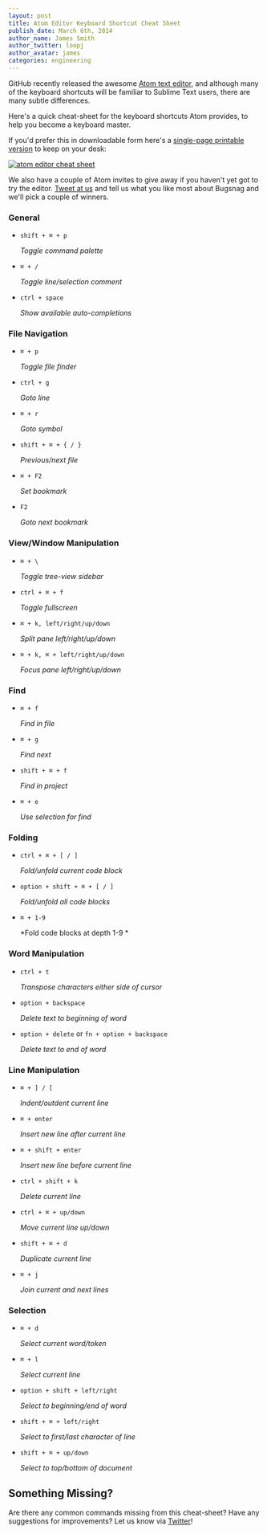 ```yaml
---
layout: post
title: Atom Editor Keyboard Shortcut Cheat Sheet
publish_date: March 6th, 2014
author_name: James Smith
author_twitter: loopj
author_avatar: james
categories: engineering
---
```


GitHub recently released the awesome [Atom text editor](https://atom.io/), and although many of the keyboard shortcuts will be familiar to Sublime Text users, there are many subtle differences.

Here's a quick cheat-sheet for the keyboard shortcuts Atom provides, to help you become a keyboard master.

If you'd prefer this in downloadable form here's a [single-page printable version](http://d2wy8f7a9ursnm.cloudfront.net/atom-editor-cheat-sheet.pdf) to keep on your desk:

<div class="small frame">
	<a href="http://d2wy8f7a9ursnm.cloudfront.net/atom-editor-cheat-sheet.pdf">
	  <img src="/img/posts/atom-cheat-sheet.png" alt="atom editor cheat sheet">
	</a>
</div>

We also have a couple of Atom invites to give away if you haven't yet got to try the editor. [Tweet at us](https://twitter.com/bugsnag) and tell us what you like most about Bugsnag and we'll pick a couple of winners.


### General

-   `shift + ⌘ + p`

	*Toggle command palette*

-   `⌘ + /`

	*Toggle line/selection comment*

-   `ctrl + space`

	*Show available auto-completions*


### File Navigation

-   `⌘ + p`

	*Toggle file finder*

-   `ctrl + g`

	*Goto line*

-   `⌘ + r`

	*Goto symbol*

-   `shift + ⌘ + { / }`

	*Previous/next file*

- 	`⌘ + F2`

	*Set bookmark*

- 	`F2`

	*Goto next bookmark*


### View/Window Manipulation

-   `⌘ + \`

	*Toggle tree-view sidebar*

-   `ctrl + ⌘ + f`

	*Toggle fullscreen*

-   `⌘ + k, left/right/up/down`

	*Split pane left/right/up/down*

-   `⌘ + k, ⌘ + left/right/up/down`

	*Focus pane left/right/up/down*


### Find

- 	`⌘ + f`

    *Find in file*

-	`⌘ + g`

	*Find next*

- 	`shift + ⌘ + f`

	*Find in project*

-	`⌘ + e`

	*Use selection for find*


### Folding

- 	`ctrl + ⌘ + [ / ]`

	*Fold/unfold current code block*

- 	`option + shift + ⌘ + [ / ]`

	*Fold/unfold all code blocks*

- 	`⌘ + 1-9`

	*Fold code blocks at depth 1-9 *


### Word Manipulation

- 	`ctrl + t`

	*Transpose characters either side of cursor*

- 	`option + backspace`

	*Delete text to beginning of word*

- 	`option + delete` or `fn + option + backspace`

	*Delete text to end of word*


### Line Manipulation

- 	`⌘ + ] / [`

	*Indent/outdent current line*

- 	`⌘ + enter`

	*Insert new line after current line*

- 	`⌘ + shift + enter`

	*Insert new line before current line*

- 	`ctrl + shift + k`

	*Delete current line*

- 	`ctrl + ⌘ + up/down`

	*Move current line up/down*

- 	`shift + ⌘ + d`

	*Duplicate current line*

- 	`⌘ + j`

	*Join current and next lines*


### Selection

- 	`⌘ + d`

	*Select current word/token*

- 	`⌘ + l`

	*Select current line*

- 	`option + shift + left/right`

	*Select to beginning/end of word*

- 	`shift + ⌘ + left/right`

	*Select to first/last character of line*

- 	`shift + ⌘ + up/down`

	*Select to top/bottom of document*


Something Missing?
------------------

Are there any common commands missing from this cheat-sheet? Have any suggestions for improvements? Let us know via [Twitter](https://twitter.com/bugsnag)!
